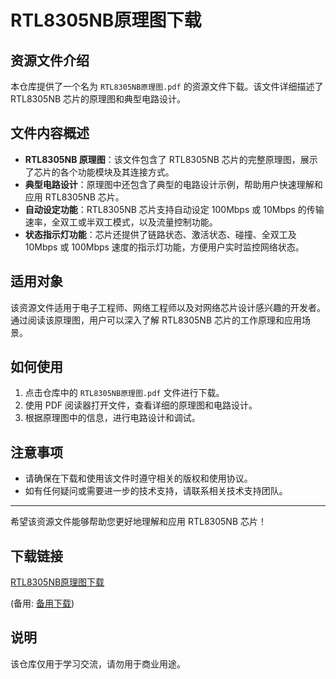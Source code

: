 # RTL8305NB原理图下载

## 资源文件介绍

本仓库提供了一个名为 `RTL8305NB原理图.pdf` 的资源文件下载。该文件详细描述了 RTL8305NB 芯片的原理图和典型电路设计。

## 文件内容概述

- **RTL8305NB 原理图**：该文件包含了 RTL8305NB 芯片的完整原理图，展示了芯片的各个功能模块及其连接方式。
- **典型电路设计**：原理图中还包含了典型的电路设计示例，帮助用户快速理解和应用 RTL8305NB 芯片。
- **自动设定功能**：RTL8305NB 芯片支持自动设定 100Mbps 或 10Mbps 的传输速率，全双工或半双工模式，以及流量控制功能。
- **状态指示灯功能**：芯片还提供了链路状态、激活状态、碰撞、全双工及 10Mbps 或 100Mbps 速度的指示灯功能，方便用户实时监控网络状态。

## 适用对象

该资源文件适用于电子工程师、网络工程师以及对网络芯片设计感兴趣的开发者。通过阅读该原理图，用户可以深入了解 RTL8305NB 芯片的工作原理和应用场景。

## 如何使用

1. 点击仓库中的 `RTL8305NB原理图.pdf` 文件进行下载。
2. 使用 PDF 阅读器打开文件，查看详细的原理图和电路设计。
3. 根据原理图中的信息，进行电路设计和调试。

## 注意事项

- 请确保在下载和使用该文件时遵守相关的版权和使用协议。
- 如有任何疑问或需要进一步的技术支持，请联系相关技术支持团队。

---

希望该资源文件能够帮助您更好地理解和应用 RTL8305NB 芯片！

## 下载链接
[RTL8305NB原理图下载](https://pan.quark.cn/s/41b85a18f436) 

(备用: [备用下载](https://pan.baidu.com/s/1rL4IufVHqSp7j5qT68YJOA?pwd=3uqg))

## 说明

该仓库仅用于学习交流，请勿用于商业用途。
